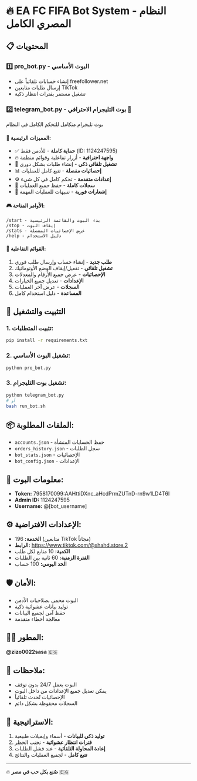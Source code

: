# 🔥 EA FC FIFA Bot System - النظام المصري الكامل

## 📋 المحتويات

### 1️⃣ **pro_bot.py** - البوت الأساسي
- إنشاء حسابات تلقائياً على freefollower.net
- إرسال طلبات متابعين TikTok
- تشغيل مستمر بفترات انتظار ذكية

### 2️⃣ **telegram_bot.py** - بوت التليجرام الاحترافي 🤖
بوت تليجرام متكامل للتحكم الكامل في النظام

#### 🌟 المميزات الرئيسية:
- ✅ **حماية كاملة** - للأدمن فقط (ID: 1124247595)
- 🔥 **واجهة احترافية** - أزرار تفاعلية وقوائم منظمة
- 🤖 **تشغيل تلقائي ذكي** - إنشاء طلبات بشكل دوري
- 📊 **إحصائيات مفصلة** - تتبع كامل للعمليات
- ⚙️ **إعدادات متقدمة** - تحكم كامل في كل شيء
- 📁 **سجلات كاملة** - حفظ جميع العمليات
- 🔔 **إشعارات فورية** - تنبيهات للعمليات المهمة

#### 🎮 الأوامر المتاحة:
```
/start - بدء البوت والقائمة الرئيسية
/stop - إيقاف البوت
/stats - عرض الإحصائيات المفصلة
/help - دليل الاستخدام
```

#### 📱 القوائم التفاعلية:
1. **طلب جديد** - إنشاء حساب وإرسال طلب فوري
2. **تشغيل تلقائي** - تفعيل/إيقاف الوضع الأوتوماتيك
3. **الإحصائيات** - عرض جميع الأرقام والمعدلات
4. **الإعدادات** - تعديل جميع الخيارات
5. **السجلات** - عرض آخر العمليات
6. **المساعدة** - دليل استخدام كامل

## 🚀 التثبيت والتشغيل

### 1. تثبيت المتطلبات:
```bash
pip install -r requirements.txt
```

### 2. تشغيل البوت الأساسي:
```bash
python pro_bot.py
```

### 3. تشغيل بوت التليجرام:
```bash
python telegram_bot.py
# أو
bash run_bot.sh
```

## 📦 الملفات المطلوبة:
- `accounts.json` - حفظ الحسابات المنشأة
- `orders_history.json` - سجل الطلبات
- `bot_stats.json` - الإحصائيات
- `bot_config.json` - الإعدادات

## 🔐 معلومات البوت:
- **Token:** 7958170099:AAHttiDXnc_aHcdPrmZUTnD-rn9w1LD4T6I
- **Admin ID:** 1124247595
- **Username:** @[bot_username]

## ⚙️ الإعدادات الافتراضية:
- **الخدمة:** 196 (متابعين TikTok مجاناً)
- **الرابط:** https://www.tiktok.com/@shahd.store.2
- **الكمية:** 10 متابع لكل طلب
- **الفترة الزمنية:** 60 ثانية بين الطلبات
- **الحد اليومي:** 100 حساب

## 🛡️ الأمان:
- البوت محمي بصلاحيات الأدمن
- توليد بيانات عشوائية ذكية
- حفظ آمن لجميع البيانات
- معالجة أخطاء متقدمة

## 👨‍💻 المطور:
**@zizo0022sasa** 🇪🇬

## 📝 ملاحظات:
- البوت يعمل 24/7 بدون توقف
- يمكن تعديل جميع الإعدادات من داخل البوت
- الإحصائيات تُحدث تلقائياً
- السجلات محفوظة بشكل دائم

## 🎯 الاستراتيجية:
1. **توليد ذكي للبيانات** - أسماء وإيميلات طبيعية
2. **فترات انتظار عشوائية** - تجنب الحظر
3. **إعادة المحاولة التلقائية** - عند فشل الطلبات
4. **تتبع كامل** - لجميع العمليات والنتائج

---
🔥 **صُنع بكل حب في مصر** 🇪🇬